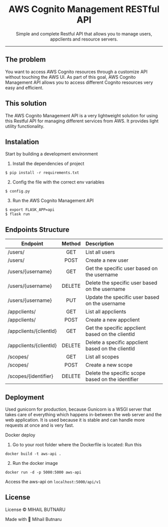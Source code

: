 <div align="center">
<h1> AWS Cognito Management RESTful API </h1>
<p1>Simple and complete Restful API that allows you to manage users, appclients and resource servers.</p1>
</div>
<hr/>

## The problem 
You want to access AWS Cognito resources through a customize API without touching the AWS UI. As part
of this goal, AWS Cognito Management API allows you to access different Cognito resources very easy
and efficient.

## This solution
The AWS Cognito Management API is a very lightweight solution for using this Restful API for managing
different services from AWS. It provides light utility functionality.

## Instalation
Start by building a development environment

1. Install the dependencies of project
```
$ pip install -r requirements.txt
```
2. Config the file with the correct env variables
```
$ config.py
```
3. Run the AWS Cognito Management API
```
$ export FLASK_APP=api
$ flask run
```

## Endpoints Structure

| Endpoint        | Method  | Description  |
| ------------- |:-------------:| :-----|
| /users/     | GET | List all users |
| /users/     | POST      |   Create a new user |
| /users/{username} | GET |  Get the specific user based on the username |
| /users/{username} | DELETE |  Delete the specific user based on the username |
| /users/{username} | PUT |  Update the specific user based on the username |
| /appclients/     | GET | List all appclients |
| /appclients/     | POST      |   Create a new appclient |
| /appclients/{clientId}     | GET | Get the specific appclient based on the clientId |
| /appclients/{clientId}     | DELETE      |   Delete a specific appclient based on the clientId |
| /scopes/     | GET | List all scopes |
| /scopes/     | POST | Create a new scope|
| /scopes/{identifier}     | DELETE | Delete the specific scope based on the identifier |



## Deployment
Used gunicorn for production, because Gunicorn is a WSGI server that takes care
of everything which happens in-between the web server and the web application.
It is used because it is stable and can handle more requests at once and is very fast.

Docker deploy
1. Go to your root folder where the Dockerfile is located: Run this
```
docker build -t aws-api .
```
2. Run the docker image
```
docker run -d -p 5000:5000 aws-api
```
Access the aws-api on ```localhost:5000/api/v1```

## License
License © MIHAIL BUTNARU

Made with 💖 Mihail Butnaru
